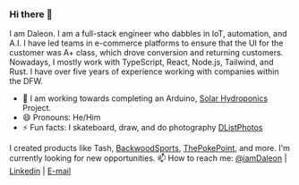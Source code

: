 ### Hi there 👋

I am Daleon. I am a full-stack engineer who dabbles in IoT, automation, and A.I. I have led teams in e-commerce platforms to ensure that the UI for the customer was A+ class, which drove conversion and returning customers. Nowadays, I mostly work with TypeScript, React, Node.js, Tailwind, and Rust. I have over five years of experience working with companies within the DFW.

- 🔭 I am working towards completing an Arduino, [Solar Hydroponics](https://github.com/IamDaleon/SolarHydroPonics) Project.
- 😄 Pronouns: He/Him
- ⚡ Fun facts: I skateboard, draw, and do photography [DListPhotos](https://instagram/DListPhotos)

I created products like Tash, [BackwoodSports](https://backwoodsports.com/), [ThePokePoint](http://thepokepoint.com/), and more. 
I'm currently looking for new opportunities. 
📫 How to reach me: [@iamDaleon](https://twitter.com/iamDaleon) | [Linkedin](https://www.linkedin.com/in/daleonlisthrop/) | [E-mail](mailto:daleon86@gmail.com)
